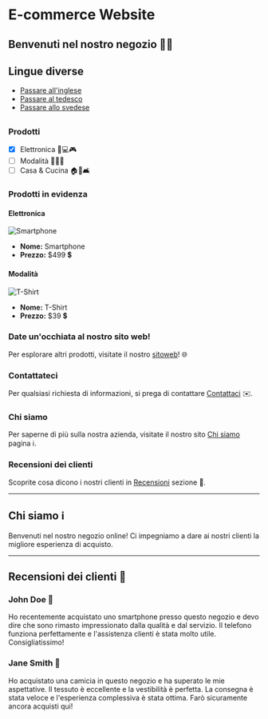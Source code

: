 # E-commerce Website

## Benvenuti nel nostro negozio 🛒😃

## Lingue diverse
- [Passare all'inglese](e-commerce-en.md)
- [Passare al tedesco](e-commerce-de.md)
- [Passare allo svedese](e-commerce-se.md)
## 

### Prodotti

- [x] Elettronica 📱💻🎮
- [ ] Modalità 👗👔👠
- [ ] Casa & Cucina 🏠🍴🛋️

### Prodotti in evidenza

#### Elettronica

![Smartphone](https://m.media-amazon.com/images/I/519AlhJGGAL._AC_SX522_.jpg)

- **Nome:** Smartphone
- **Prezzo:** $499 💲

#### Modalità

![T-Shirt](https://m.media-amazon.com/images/I/A13usaonutL._CLa%7C2140%2C2000%7C61UfXFte95L.png%7C0%2C0%2C2140%2C2000%2B0.0%2C0.0%2C2140.0%2C2000.0_AC_UX679_.png)

- **Nome:** T-Shirt
- **Prezzo:** $39 💲

### Date un'occhiata al nostro sito web!

Per esplorare altri prodotti, visitate il nostro [sitoweb](https://example.com)! 🌐

### Contattateci

Per qualsiasi richiesta di informazioni, si prega di contattare [Contattaci](mailto:info@example.com) ✉️.

### Chi siamo

Per saperne di più sulla nostra azienda, visitate il nostro sito [Chi siamo](#about-us) pagina ℹ️.

### Recensioni dei clienti

Scoprite cosa dicono i nostri clienti in [Recensioni](#customer-reviews) sezione 💬.

---

## Chi siamo ℹ️

Benvenuti nel nostro negozio online! Ci impegniamo a dare ai nostri clienti la migliore esperienza di acquisto.

---

## Recensioni dei clienti 💬

### John Doe 👤

Ho recentemente acquistato uno smartphone presso questo negozio e devo dire che sono rimasto impressionato dalla qualità e dal servizio. Il telefono funziona perfettamente e l'assistenza clienti è stata molto utile. Consigliatissimo!

### Jane Smith 👩

Ho acquistato una camicia in questo negozio e ha superato le mie aspettative. Il tessuto è eccellente e la vestibilità è perfetta. La consegna è stata veloce e l'esperienza complessiva è stata ottima. Farò sicuramente ancora acquisti qui!
